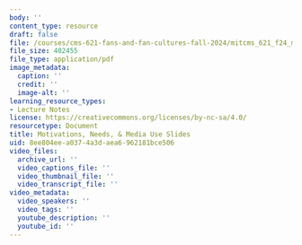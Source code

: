 ```yaml
---
body: ''
content_type: resource
draft: false
file: /courses/cms-621-fans-and-fan-cultures-fall-2024/mitcms_621_f24_motivation.pdf
file_size: 402455
file_type: application/pdf
image_metadata:
  caption: ''
  credit: ''
  image-alt: ''
learning_resource_types:
- Lecture Notes
license: https://creativecommons.org/licenses/by-nc-sa/4.0/
resourcetype: Document
title: Motivations, Needs, & Media Use Slides
uid: 8ee804ee-a037-4a3d-aea6-962181bce506
video_files:
  archive_url: ''
  video_captions_file: ''
  video_thumbnail_file: ''
  video_transcript_file: ''
video_metadata:
  video_speakers: ''
  video_tags: ''
  youtube_description: ''
  youtube_id: ''
---
```

